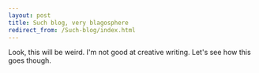 ```yaml
---
layout: post
title: Such blog, very blagosphere
redirect_from: /Such-blog/index.html
---
```


Look, this will be weird. I'm not good at creative writing. Let's see how this goes though.
